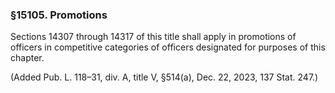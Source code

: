 ### §15105. Promotions ###

Sections 14307 through 14317 of this title shall apply in promotions of officers in competitive categories of officers designated for purposes of this chapter.

(Added Pub. L. 118–31, div. A, title V, §514(a), Dec. 22, 2023, 137 Stat. 247.)